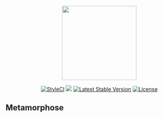 <p align="center">
    <img width="200" src="https://i.pinimg.com/originals/e0/77/ec/e077ec8846b6cebb114bac4eb63d374e.png">
</p>
<p align="center">
  <a href="https://styleci.io/repos/129276226"><img src="https://styleci.io/repos/129276226/shield?branch=master" alt="StyleCI"></a>  
  <a href="https://codeclimate.com/github/edbizarro/metamorphose/maintainability"><img src="https://api.codeclimate.com/v1/badges/25524f733a23fb514c5c/maintainability" /></a>
  <a href="https://packagist.org/packages/edbizarro/metamorphose"><img src="https://poser.pugx.org/edbizarro/metamorphose/v/stable.svg" alt="Latest Stable Version"></a>
  <a href="https://packagist.org/packages/edbizarro/metamorphose"><img src="https://poser.pugx.org/edbizarro/metamorphose/license.svg" alt="License"></a>
</p>
<p align="center">
  <h2>Metamorphose</h2>
</p>
